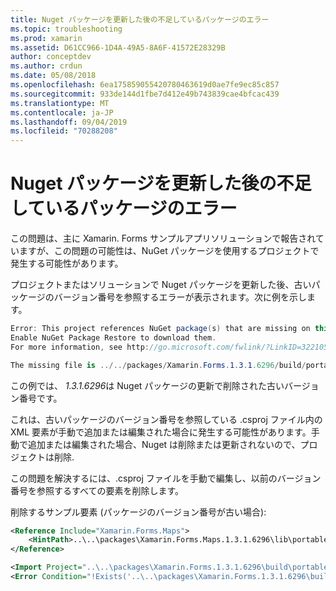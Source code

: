 ```yaml
---
title: Nuget パッケージを更新した後の不足しているパッケージのエラー
ms.topic: troubleshooting
ms.prod: xamarin
ms.assetid: D61CC966-1D4A-49A5-8A6F-41572E28329B
author: conceptdev
ms.author: crdun
ms.date: 05/08/2018
ms.openlocfilehash: 6ea175859055420780463619d0ae7fe9ec85c857
ms.sourcegitcommit: 933de144d1fbe7d412e49b743839cae4bfcac439
ms.translationtype: MT
ms.contentlocale: ja-JP
ms.lasthandoff: 09/04/2019
ms.locfileid: "70288208"
---
```

# <a name="missing-packages-error-after-updating-nuget-packages"></a>Nuget パッケージを更新した後の不足しているパッケージのエラー

この問題は、主に Xamarin. Forms サンプルアプリソリューションで報告されていますが、この問題の可能性は、NuGet パッケージを使用するプロジェクトで発生する可能性があります。

プロジェクトまたはソリューションで Nuget パッケージを更新した後、古いパッケージのバージョン番号を参照するエラーが表示されます。次に例を示します。

```csharp
Error: This project references NuGet package(s) that are missing on this computer.
Enable NuGet Package Restore to download them.
For more information, see http://go.microsoft.com/fwlink/?LinkID=322105

The missing file is ../../packages/Xamarin.Forms.1.3.1.6296/build/portable-win+net45+wp80+MonoAndroid10+MonoTouch10+Xamarin.iOS10/Xamarin.Forms.targets. (FormsGallery)
```

この例では、 *1.3.1.6296*は Nuget パッケージの更新で削除された古いバージョン番号です。

これは、古いパッケージのバージョン番号を参照している .csproj ファイル内の XML 要素が手動で追加または編集された場合に発生する可能性があります。手動で追加または編集された場合、Nuget は削除または更新されないので、プロジェクトは削除.

この問題を解決するには、.csproj ファイルを手動で編集し、以前のバージョン番号を参照するすべての要素を削除します。

削除するサンプル要素 (パッケージのバージョン番号が古い場合):

```xml
<Reference Include="Xamarin.Forms.Maps">
    <HintPath>..\..\packages\Xamarin.Forms.Maps.1.3.1.6296\lib\portable-win+net45+wp80+MonoAndroid10+MonoTouch10+Xamarin.iOS10\Xamarin.Forms.Maps.dll</HintPath>
</Reference>

<Import Project="..\..\packages\Xamarin.Forms.1.3.1.6296\build\portable-win+net45+wp80+MonoAndroid10+MonoTouch10+Xamarin.iOS10\Xamarin.Forms.targets" Condition="Exists('..\..\packages\Xamarin.Forms.1.3.1.6296\build\portable-win+net45+wp80+MonoAndroid10+MonoTouch10+Xamarin.iOS10\Xamarin.Forms.targets')" />
<Error Condition="!Exists('..\..\packages\Xamarin.Forms.1.3.1.6296\build\portable-win+net45+wp80+MonoAndroid10+MonoTouch10+Xamarin.iOS10\Xamarin.Forms.targets')" Text="$([System.String]::Format('$(ErrorText)', '..\..\packages\Xamarin.Forms.1.3.1.6296\build\portable-win+net45+wp80+MonoAndroid10+MonoTouch10+Xamarin.iOS10\Xamarin.Forms.targets'))" />
```
